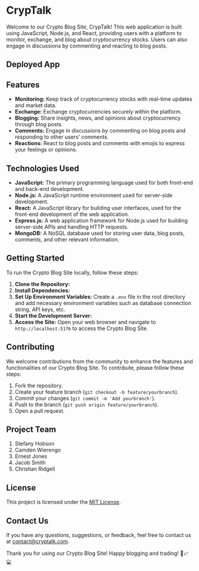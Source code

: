 # CrypTalk

Welcome to our Crypto Blog Site, CrypTalk! This web application is built using JavaScript, Node.js, and React, providing users with a platform to monitor, exchange, and blog about cryptocurrency stocks. Users can also engage in discussions by commenting and reacting to blog posts.

## Deployed App

## Features

- **Monitoring:** Keep track of cryptocurrency stocks with real-time updates and market data.
- **Exchange:** Exchange cryptocurrencies securely within the platform.
- **Blogging:** Share insights, news, and opinions about cryptocurrency through blog posts.
- **Comments:** Engage in discussions by commenting on blog posts and responding to other users' comments.
- **Reactions:** React to blog posts and comments with emojis to express your feelings or opinions.

## Technologies Used

- **JavaScript:** The primary programming language used for both front-end and back-end development.
- **Node.js:** A JavaScript runtime environment used for server-side development.
- **React:** A JavaScript library for building user interfaces, used for the front-end development of the web application.
- **Express.js:** A web application framework for Node.js used for building server-side APIs and handling HTTP requests.
- **MongoDB:** A NoSQL database used for storing user data, blog posts, comments, and other relevant information.

## Getting Started

To run the Crypto Blog Site locally, follow these steps:

1. **Clone the Repository:**
2. **Install Dependencies:**
3. **Set Up Environment Variables:**
Create a `.env` file in the root directory and add necessary environment variables such as database connection string, API keys, etc.
4. **Start the Development Server:**
5. **Access the Site:**
Open your web browser and navigate to `http://localhost:5176` to access the Crypto Blog Site.

## Contributing

We welcome contributions from the community to enhance the features and functionalities of our Crypto Blog Site. To contribute, please follow these steps:

1. Fork the repository.
2. Create your feature branch (`git checkout -b feature/yourbranch`).
3. Commit your changes (`git commit -m 'Add yourbranch'`).
4. Push to the branch (`git push origin feature/yourbranch`).
5. Open a pull request.

## Project Team
1.  Stefany Hobson
2.  Camden Wierengo
3.  Ernest Jones
4.  Jacob Smith
5.  Christian Ridgell



## License

This project is licensed under the [MIT License](LICENSE).

## Contact Us

If you have any questions, suggestions, or feedback, feel free to contact us at [contact@cryptalk.com](mailto:contact@cryptalk.com).

Thank you for using our Crypto Blog Site! Happy blogging and trading! 🚀📈💻